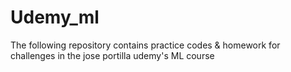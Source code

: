 # Udemy_ml
The following repository contains practice codes &amp; homework for challenges in the jose portilla udemy's ML course
